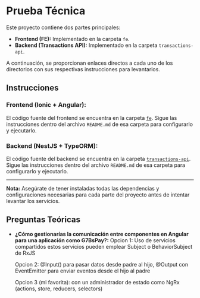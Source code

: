 # Prueba Técnica

Este proyecto contiene dos partes principales:

- **Frontend (FE):** Implementado en la carpeta `fe`.
- **Backend (Transactions API):** Implementado en la carpeta `transactions-api`.

A continuación, se proporcionan enlaces directos a cada uno de los directorios con sus respectivas instrucciones para levantarlos.

## Instrucciones

### Frontend (Ionic + Angular): 
El código fuente del frontend se encuentra en la carpeta [`fe`](./fe). Sigue las instrucciones dentro del archivo `README.md` de esa carpeta para configurarlo y ejecutarlo.

### Backend (NestJS + TypeORM):
El código fuente del backend se encuentra en la carpeta [`transactions-api`](./transactions-api). Sigue las instrucciones dentro del archivo `README.md` de esa carpeta para configurarlo y ejecutarlo.

---

**Nota:** Asegúrate de tener instaladas todas las dependencias y configuraciones necesarias para cada parte del proyecto antes de intentar levantar los servicios.



## Preguntas Teóricas

- **¿Cómo gestionarías la comunicación entre componentes en Angular para una aplicación como G7BsPay?:** 
  Opcion 1: Uso de servicios compartidos estos servicios pueden emplear Subject o BehaviorSubject de RxJS

  Opcion 2: @Input() para pasar datos desde padre al hijo, @Output con EventEmitter para enviar eventos desde el hijo al padre
  
  Opcion 3 (mi favorita): con un administrador de estado como NgRx (actions, store, reducers, selectors)